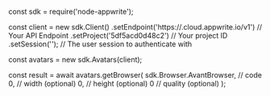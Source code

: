 const sdk = require('node-appwrite');

const client = new sdk.Client()
    .setEndpoint('https://<REGION>.cloud.appwrite.io/v1') // Your API Endpoint
    .setProject('5df5acd0d48c2') // Your project ID
    .setSession(''); // The user session to authenticate with

const avatars = new sdk.Avatars(client);

const result = await avatars.getBrowser(
    sdk.Browser.AvantBrowser, // code
    0, // width (optional)
    0, // height (optional)
    0 // quality (optional)
);
